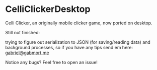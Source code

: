 # CelliClickerDesktop
Celli Clicker, an originally mobile clicker game, now ported on desktop.

Still not finished:

trying to figure out serialization to JSON (for saving/reading data) and background processes, so if you have any tips send em here: gabriel@gabmort.me

Notice any bugs? Feel free to open an issue!
